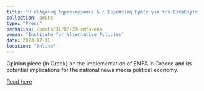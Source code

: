 ```yaml
---
title: "Η ελληνική δημοσιογραφία & η Ευρωπαϊκή Πράξη για την Ελευθερία των Μέσων Ενημέρωσης"
collection: posts
type: "Press"
permalink: /posts/31/07/23-emfa-ena
venue: "Institute for Alternative Policies"
date: 2023-07-31
location: "Online"
---
```


Opinion piece (in Greek) on the implementation of EMFA in Greece and its potential implications for the national news media political economy.

[Read here](https://www.enainstitute.org/η-ελληνική-δημοσιογραφία-η-ευρωπαϊκή/)
